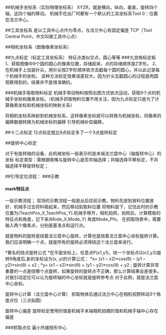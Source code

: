 ##机械手坐标系（实际物理坐标系）
XYZR，就是横向，纵向，垂直，旋转四个轴，这四个轴的移动。
机械手在出厂时都有一个默认的工具坐标系Tool 0：位置在法兰中心。

##工具坐标系
是以工具中心点作为零点，与法兰中心有固定偏差
TCP（Tool Central Point，中文叫做工具中心点）

##相机坐标系（图像像素坐标系）

##九点标定（标定工具坐标系）
特征点类似交点，圆心等等
###九宫格标定板
1、获取图像中9个圆的圆心的像素位置，存储起来，点的存储顺序是Z字形。
2、在机械手上加装针尖，用针尖按Z字形顺序依次去戳每个圆的圆心，并以此记录每个机械手的坐标。
该种方法标定效果误差较大，因为针尖去戳圆心的过程是肉圆观察得到的，结果并不是很准确的。

###机械手吸取物料标定
机械手带动物料按照右图方式依次运动，获取9个点的机械手坐标和像素坐标。（机械手抓取物料位置不用关注，因为九点标定只是为了计算像素坐标和机械坐标的映射关系）

将相机坐标系映射到机械坐标系，这样像素坐标就可以转换为机械坐标，将像素的偏移数据转换为机械坐标的偏移 引导机械补偿偏移。

##十二点标定
12点标定就比9点标定多了一个3点旋转标定

##旋转中心标定


对于有旋转轴的设备，此机械坐标一般表示的是末端法兰盘中心（轴旋转中心）的坐标
标定类型：需根据吸嘴与旋转中心是否共轴选择；共轴选择平移标定，不共轴选择平移旋转标定；

##引导定位流程：
###示教
#### mark特征点
一般示教流程；
现场的示教流程一般是丛后往前示教。物料先放到放料位置放好，机械手过去将料吸起来，然后移动到取料位置 将物料放下，记住此时的示教位置为(TeachPos_X,TeachPos_Y).机械手移开，相机拍照，拍照后，计算模板的特征点和角度，记下来(Mode_X,Mode_Y) 角度Mode_Phi。
在抓取场景中，需要输入两个像素点，分别是基准点和运行点。

就是物料的旋转是绕着法兰盘中心旋转，计算也是绕着法兰盘中心坐标旋转计算。我们应该明确一个点，就是所有的旋转必须得绕这个法兰盘来进行。

*著名的绕点旋转公式
*在平面坐标上，任意点P(x1,y1)，绕一个坐标点Q(x2,y2)旋转θ角度后,新的坐标设为(x, y)的计算公式：
*x= (x1 – x2)*cos(θ) – (y1 – y2)*sin(θ) + x2 ;
*y= (x1 – x2)*sin(θ) + (y1 – y2)*cos(θ) + y2 ;
旋转计算非常重要的一点是绕哪个点旋转，如果旋转的旋转点不正确，那么计算结果会差很多。对我引动定位可以认为旋转轴的中心坐标就是旋转参考点
对于此例，就是法兰盘中心坐标。

旋转中心计算（法兰盘中心计算）
抓取物体后通过法兰中心在相机视野转动3个角度点位（三点拟圆）


旋转中心偏差
旋转标定使用的值是机械手末端相机拍摄的值和机械手轴中心存在偏差


###抓取点位
最小外接矩形中心